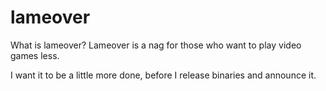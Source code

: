 # lameover

What is lameover? Lameover is a nag for those who want to play video games less.

I want it to be a little more done, before I release binaries and announce it.
